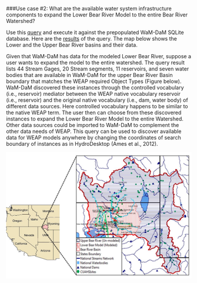 
###Use case #2: What are the available water system infrastructure components to expand the Lower Bear River Model to the entire Bear River Watershed?    

Use this [query](https://github.com/amabdallah/WaM-DaM/blob/master/02UseCases/Queries/02SearchSystemInfrastructureComponentsForModel.sql) and execute it against the prepopulated WaM-DaM SQLite database. Here are the [results](https://github.com/amabdallah/WaM-DaM/blob/master/02UseCases/Results/UseCase2.csv) of the query. The map below shows the Lower and the Upper Bear River basins and their data.   

Given that WaM-DaM has data for the modeled Lower Bear River, suppose a user wants to expand the model to the entire watershed. The query result lists 44 Stream Gages, 20 Stream segments, 11 reservoirs, and seven water bodies that are available in WaM-DaM for the upper Bear River Basin boundary that matches the WEAP required Object Types (Figure below). WaM-DaM discovered these instances through the controlled vocabulary (i.e., reservoir) mediator between the WEAP native vocabulary reservoir (i.e., reservoir) and the original native vocabulary (i.e., dam, water body) of different data sources. Here controlled vocabulary happens to be similar to the native WEAP term. The user then can choose from these discovered instances to expand the Lower Bear River Model to the entire Watershed. Other data sources could be imported to WaM-DaM to complement the other data needs of WEAP. This query can be used to discover available data for WEAP models anywhere by changing the coordinates of search boundary of instances as in HydroDesktop (Ames et al., 2012).

![](https://github.com/amabdallah/WaM-DaM/blob/master/02UseCases/Results/ExpandBear.JPG)
